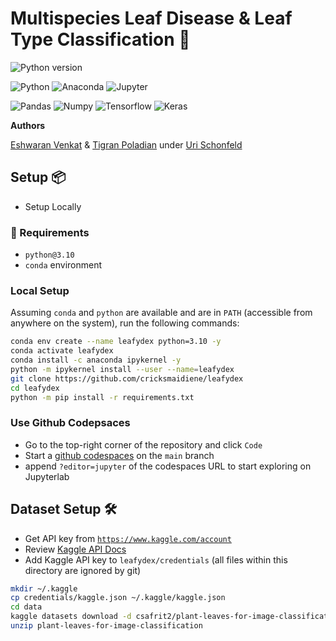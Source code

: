 # Multispecies Leaf Disease & Leaf Type Classification 🍃

![Python version](https://img.shields.io/badge/python-v3.10-green)

![Python](https://img.shields.io/badge/Python-3776AB.svg?style=for-the-badge&logo=Python&logoColor=white)
![Anaconda](https://img.shields.io/badge/Anaconda-44A833.svg?style=for-the-badge&logo=Anaconda&logoColor=white)
![Jupyter](https://img.shields.io/badge/Jupyter-F37626.svg?style=for-the-badge&logo=Jupyter&logoColor=white)

![Pandas](https://img.shields.io/badge/pandas-%23150458.svg?style=for-the-badge&logo=pandas&logoColor=white)
![Numpy](https://img.shields.io/badge/NumPy-013243.svg?style=for-the-badge&logo=NumPy&logoColor=white)
![Tensorflow](https://img.shields.io/badge/TensorFlow-FF6F00.svg?style=for-the-badge&logo=TensorFlow&logoColor=white)
![Keras](https://img.shields.io/badge/Keras-D00000.svg?style=for-the-badge&logo=Keras&logoColor=white)

**Authors**

[Eshwaran Venkat](mailto:eshwaran@ischool.berkeley.edu) & [Tigran Poladian](mailto:tpoladian@ischool.berkeley.edu) under [Uri Schonfeld](mailto:shuri@ischool.berkeley.edu)

## Setup 📦

* Setup Locally

### :notebook: Requirements

* `python@3.10`
* `conda` environment

### Local Setup

Assuming `conda` and `python` are available and are in `PATH` (accessible from anywhere on the system), run the following commands:

```bash
conda env create --name leafydex python=3.10 -y
conda activate leafydex
conda install -c anaconda ipykernel -y
python -m ipykernel install --user --name=leafydex
git clone https://github.com/cricksmaidiene/leafydex
cd leafydex
python -m pip install -r requirements.txt
```

### Use Github Codepsaces

* Go to the top-right corner of the repository and click `Code`
* Start a [github codespaces](https://docs.github.com/en/codespaces) on the `main` branch
* append `?editor=jupyter` of the codespaces URL to start exploring on Jupyterlab

## Dataset Setup 🛠

* Get API key from [`https://www.kaggle.com/account`](https://www.kaggle.com/account)
* Review [Kaggle API Docs](https://www.kaggle.com/docs/api)
* Add Kaggle API key to `leafydex/credentials` (all files within this directory are ignored by git)

```bash
mkdir ~/.kaggle
cp credentials/kaggle.json ~/.kaggle/kaggle.json
cd data
kaggle datasets download -d csafrit2/plant-leaves-for-image-classification
unzip plant-leaves-for-image-classification
```
